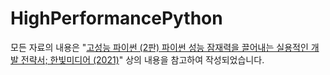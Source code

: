 # HighPerformancePython


모든 자료의 내용은 "[고성능 파이썬 (2판) 파이썬 성능 잠재력을 끌어내는 실용적인 개발 전략서; 한빛미디어 (2021)](https://www.hanbit.co.kr/store/books/look.php?p_code=B8494674601)" 상의 내용을 참고하여 작성되었습니다.
